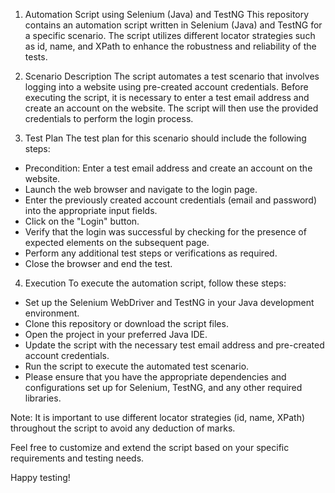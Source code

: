 1. Automation Script using Selenium (Java) and TestNG
This repository contains an automation script written in Selenium (Java) and TestNG for a specific scenario. The script utilizes different locator strategies such as id, name, and XPath to enhance the robustness and reliability of the tests.

2. Scenario Description
The script automates a test scenario that involves logging into a website using pre-created account credentials. Before executing the script, it is necessary to enter a test email address and create an account on the website. The script will then use the provided credentials to perform the login process.

3. Test Plan
The test plan for this scenario should include the following steps:

* Precondition: Enter a test email address and create an account on the website.
* Launch the web browser and navigate to the login page.
* Enter the previously created account credentials (email and password) into the appropriate input fields.
* Click on the "Login" button.
* Verify that the login was successful by checking for the presence of expected elements on the subsequent page.
* Perform any additional test steps or verifications as required.
* Close the browser and end the test.


4. Execution
To execute the automation script, follow these steps:

* Set up the Selenium WebDriver and TestNG in your Java development environment.
* Clone this repository or download the script files.
* Open the project in your preferred Java IDE.
* Update the script with the necessary test email address and pre-created account credentials.
* Run the script to execute the automated test scenario.
* Please ensure that you have the appropriate dependencies and configurations set up for Selenium, TestNG, and any other required libraries.

Note: It is important to use different locator strategies (id, name, XPath) throughout the script to avoid any deduction of marks.

Feel free to customize and extend the script based on your specific requirements and testing needs.

Happy testing!
